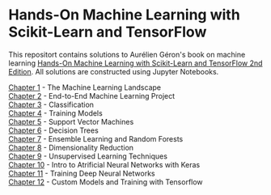 # Hands-On Machine Learning with Scikit-Learn and TensorFlow

This repositort contains solutions to Aurélien Géron's book on machine learning [Hands-On Machine Learning with Scikit-Learn and TensorFlow 2nd Edition](https://www.amazon.com/Hands-Machine-Learning-Scikit-Learn-TensorFlow/dp/1492032646/ref=pd_sbs_14_t_0/136-5237585-3237864?_encoding=UTF8&pd_rd_i=1492032646&pd_rd_r=4c87f0c2-6ba2-4576-8c7c-e8a9144180ba&pd_rd_w=IB24C&pd_rd_wg=DPrQr&pf_rd_p=5cfcfe89-300f-47d2-b1ad-a4e27203a02a&pf_rd_r=9T888Y835HAC1VFMA19H&psc=1&refRID=9T888Y835HAC1VFMA19H). All solutions are constructed using Jupyter Notebooks.

[Chapter 1](../master/Ch1) - The Machine Learning Landscape  
[Chapter 2](../master/Ch2) - End-to-End Machine Learning Project  
[Chapter 3](../master/Ch3) - Classification  
[Chapter 4](../master/Ch4) - Training Models  
[Chapter 5](../master/Ch5) - Support Vector Machines  
[Chapter 6](../master/Ch6) - Decision Trees  
[Chapter 7](../master/Ch7) - Ensemble Learning and Random Forests  
[Chapter 8](../master/Ch8) - Dimensionality Reduction  
[Chapter 9](../master/Ch9) - Unsupervised Learning Techniques  
[Chapter 10](../master/Ch10) - Intro to Atrificial Neural Networks with Keras  
[Chapter 11](../master/Ch11) - Training Deep Neural Networks  
[Chapter 12](../master/Ch12) - Custom Models and Training with Tensorflow  

